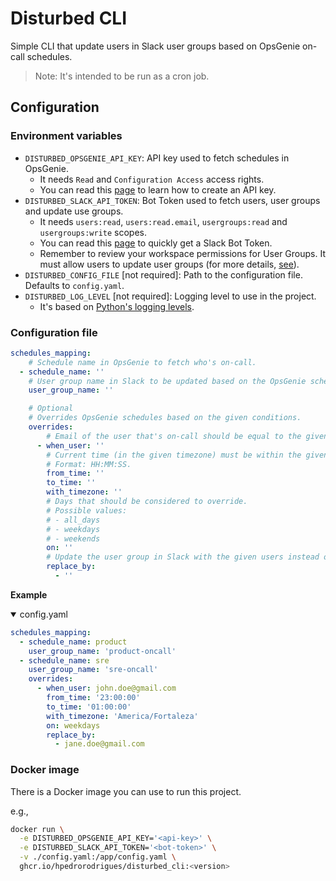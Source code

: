 # Disturbed CLI

Simple CLI that update users in Slack user groups based on OpsGenie on-call schedules.

> Note: It's intended to be run as a cron job.

## Configuration

### Environment variables
- `DISTURBED_OPSGENIE_API_KEY`: API key used to fetch schedules in OpsGenie.
  - It needs `Read` and `Configuration Access` access rights.
  - You can read this [page](https://support.atlassian.com/opsgenie/docs/api-key-management/) to learn how to create an API key.
- `DISTURBED_SLACK_API_TOKEN`: Bot Token used to fetch users, user groups and update use groups.
  - It needs `users:read`, `users:read.email`, `usergroups:read` and `usergroups:write` scopes.
  - You can read this [page](https://api.slack.com/tutorials/tracks/getting-a-token) to quickly get a Slack Bot Token.
  - Remember to review your workspace permissions for User Groups. It must allow users to update user groups (for more details, [see](https://api.slack.com/methods/usergroups.users.update#markdown)).
- `DISTURBED_CONFIG_FILE` [not required]: Path to the configuration file. Defaults to `config.yaml`.
- `DISTURBED_LOG_LEVEL` [not required]: Logging level to use in the project.
  - It's based on [Python's logging levels](https://docs.python.org/3/library/logging.html#logging-levels).

### Configuration file

```yaml
schedules_mapping:
    # Schedule name in OpsGenie to fetch who's on-call.
  - schedule_name: ''
    # User group name in Slack to be updated based on the OpsGenie schedule.
    user_group_name: ''

    # Optional
    # Overrides OpsGenie schedules based on the given conditions.
    overrides:
        # Email of the user that's on-call should be equal to the given value.
      - when_user: ''
        # Current time (in the given timezone) must be within the given time range.
        # Format: HH:MM:SS.
        from_time: ''
        to_time: ''
        with_timezone: ''
        # Days that should be considered to override.
        # Possible values:
        # - all_days
        # - weekdays
        # - weekends
        on: ''
        # Update the user group in Slack with the given users instead of the one that's on-call.
        replace_by:
          - ''
```

**Example**

<details open>
<summary>config.yaml</summary>

```yaml
schedules_mapping:
  - schedule_name: product
    user_group_name: 'product-oncall'
  - schedule_name: sre
    user_group_name: 'sre-oncall'
    overrides:
      - when_user: john.doe@gmail.com
        from_time: '23:00:00'
        to_time: '01:00:00'
        with_timezone: 'America/Fortaleza'
        on: weekdays
        replace_by:
          - jane.doe@gmail.com
```
</details>

### Docker image

There is a Docker image you can use to run this project.

e.g.,

```bash
docker run \
  -e DISTURBED_OPSGENIE_API_KEY='<api-key>' \
  -e DISTURBED_SLACK_API_TOKEN='<bot-token>' \
  -v ./config.yaml:/app/config.yaml \
  ghcr.io/hpedrorodrigues/disturbed_cli:<version>
```
